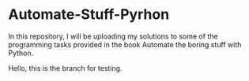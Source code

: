 # Automate-Stuff-Pyrhon
In this repository, I will be uploading my solutions to some of the programming tasks provided in the book Automate the boring stuff with Python.

Hello, this is the branch for testing.
